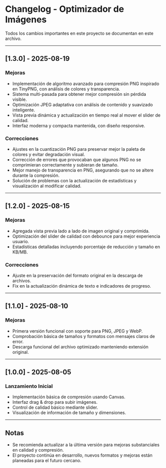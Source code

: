 # Changelog - Optimizador de Imágenes

Todos los cambios importantes en este proyecto se documentan en este archivo.

---

## [1.3.0] - 2025-08-19
### Mejoras
- Implementación de algoritmo avanzado para compresión PNG inspirado en TinyPNG, con análisis de colores y transparencia.
- Sistema multi-pasada para obtener mejor compresión sin pérdida visible.
- Optimización JPEG adaptativa con análisis de contenido y suavizado inteligente.
- Vista previa dinámica y actualización en tiempo real al mover el slider de calidad.
- Interfaz moderna y compacta mantenida, con diseño responsive.

### Correcciones
- Ajustes en la cuantización PNG para preservar mejor la paleta de colores y evitar degradación visual.
- Corrección de errores que provocaban que algunos PNG no se comprimieran correctamente y subieran de tamaño.
- Mejor manejo de transparencia en PNG, asegurando que no se altere durante la compresión.
- Solución de problemas con la actualización de estadísticas y visualización al modificar calidad.

---

## [1.2.0] - 2025-08-15
### Mejoras
- Agregada vista previa lado a lado de imagen original y comprimida.
- Optimización del slider de calidad con debounce para mejor experiencia usuario.
- Estadísticas detalladas incluyendo porcentaje de reducción y tamaño en KB/MB.

### Correcciones
- Ajuste en la preservación del formato original en la descarga de archivos.
- Fix en la actualización dinámica de texto e indicadores de progreso.

---

## [1.1.0] - 2025-08-10
### Mejoras
- Primera versión funcional con soporte para PNG, JPEG y WebP.
- Comprobación básica de tamaños y formatos con mensajes claros de error.
- Descarga funcional del archivo optimizado manteniendo extensión original.

---

## [1.0.0] - 2025-08-05
### Lanzamiento Inicial
- Implementación básica de compresión usando Canvas.
- Interfaz drag & drop para subir imágenes.
- Control de calidad básico mediante slider.
- Visualización de información de tamaño y dimensiones.

---

## Notas

- Se recomienda actualizar a la última versión para mejoras substanciales en calidad y compresión.
- El proyecto continúa en desarrollo, nuevos formatos y mejoras están planeadas para el futuro cercano.
